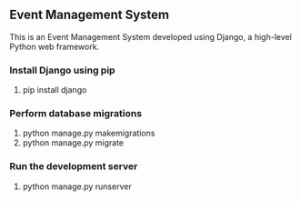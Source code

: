 ## Event Management System

This is an Event Management System developed using Django, a high-level Python web framework.

### Install Django using pip
1. pip install django


### Perform database migrations
1. python manage.py makemigrations
2. python manage.py migrate

### Run the development server
1. python manage.py runserver
